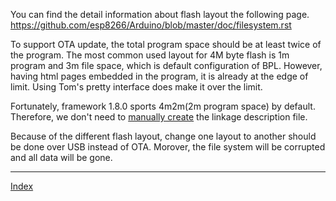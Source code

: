 You can find the detail information about flash layout the following page. 
https://github.com/esp8266/Arduino/blob/master/doc/filesystem.rst

To support OTA update, the total program space should be at least twice of the program. The most common used layout for 4M byte flash is 1m program and 3m file space, which is default configuration of BPL. However, having html pages embedded in the program, it is already at the edge of limit. Using Tom's pretty interface does make it over the limit.

Fortunately, framework 1.8.0 sports 4m2m(2m program space) by default. Therefore, we don't need to [manually create](https://github.com/vitotai/BrewPiLess/wiki/2M-sketch-Space) the linkage description file.

Because of the different flash layout, change one layout to another should be done over USB instead of OTA. Morover, the file system will be corrupted and all data will be gone.

***
[Index](index.md)